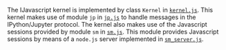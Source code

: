 The IJavascript kernel is implemented by class `Kernel` in
[`kernel.js`](kernel.js.html). This kernel makes use of module `jp` in
[`jp.js`](jp.js.html) to handle messages in the IPython/Jupyter protocol.  The
kernel also makes use of the Javascript sessions provided by module `sm` in
[`sm.js`](sm.js.html). This module provides Javascript sessions by means of a
`node.js` server implemented in [`sm_server.js`](../../lib/sm_server.js).
